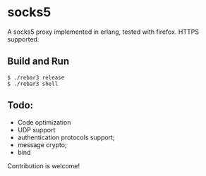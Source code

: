 socks5
=====

A socks5 proxy implemented in erlang, tested with firefox. HTTPS supported.

Build and Run
-----

    $ ./rebar3 release
    $ ./rebar3 shell

Todo:
-----

- Code optimization
- UDP support
- authentication protocols support;
- message crypto;
- bind

Contribution is welcome!
